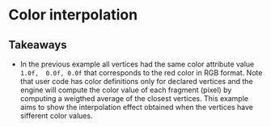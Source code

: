 # Color interpolation

## Takeaways

* In the previous example all vertices had the same color attribute value `1.0f,  0.0f, 0.0f` that corresponds to the red color in RGB format. Note that user code has color definitions only for declared vertices and the engine will compute the color value of each fragment (pixel) by computing a weigthed average of the closest vertices. This example aims to show the interpolation effect obtained when the vertices have sifferent color values.